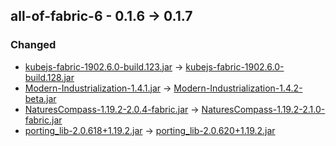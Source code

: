 ## all-of-fabric-6 - 0.1.6 -> 0.1.7

### Changed

  * [kubejs-fabric-1902.6.0-build.123.jar](https://www.curseforge.com/minecraft/mc-mods/kubejs/files/4110475) -> [kubejs-fabric-1902.6.0-build.128.jar](https://www.curseforge.com/minecraft/mc-mods/kubejs/files/4118101)
  * [Modern-Industrialization-1.4.1.jar](https://www.curseforge.com/minecraft/mc-mods/modern-industrialization/files/4082446) -> [Modern-Industrialization-1.4.2-beta.jar](https://www.curseforge.com/minecraft/mc-mods/modern-industrialization/files/4118291)
  * [NaturesCompass-1.19.2-2.0.4-fabric.jar](https://www.curseforge.com/minecraft/mc-mods/natures-compass/files/3923745) -> [NaturesCompass-1.19.2-2.1.0-fabric.jar](https://www.curseforge.com/minecraft/mc-mods/natures-compass/files/4118387)
  * [porting_lib-2.0.618+1.19.2.jar](https://www.curseforge.com/minecraft/mc-mods/porting-lib/files/4117837) -> [porting_lib-2.0.620+1.19.2.jar](https://www.curseforge.com/minecraft/mc-mods/porting-lib/files/4118378)


